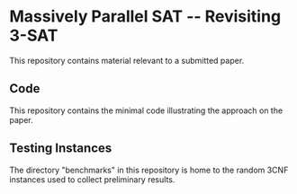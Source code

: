 # Massively Parallel SAT -- Revisiting 3-SAT
This repository contains material relevant to a submitted paper.
## Code
This repository contains the minimal code illustrating the approach on the paper.

## Testing Instances
The directory "benchmarks" in this repository is home to the random 3CNF instances used to collect preliminary results.